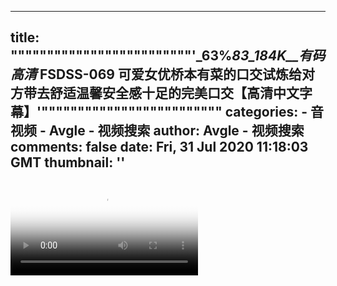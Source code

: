 
---
title: """""""""""""""""""""""""'_63%_83_184K__有码高清_ FSDSS-069 可爱女优桥本有菜的口交试炼给对方带去舒适温馨安全感十足的完美口交【高清中文字幕】'"""""""""""""""""""""""""
categories: 
    - 音视频
    - Avgle - 视频搜索
author: Avgle - 视频搜索
comments: false
date: Fri, 31 Jul 2020 11:18:03 GMT
thumbnail: ''
---

<div>   
<video controls loop poster="https://static-clst.avgle.com/videos/tmb13/421604/1.jpg" src="https://static-clst.avgle.com/videos/tmb13/421604/preview.mp4"></video>  
</div>
            